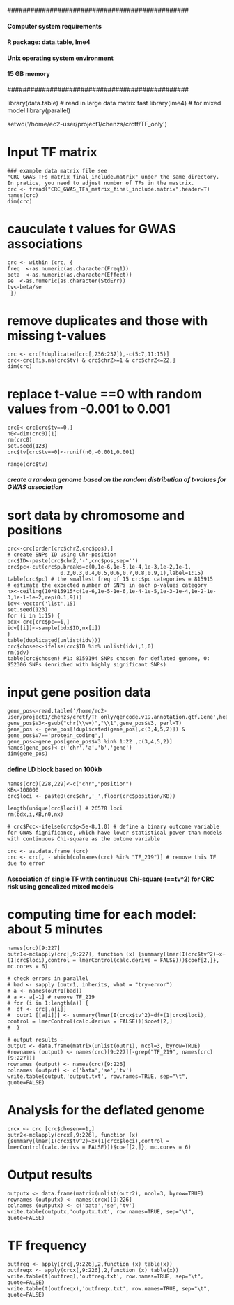 
###############################################
####  Computer system requirements         ####
####  R package:  data.table, lme4         ####
####  Unix operating system environment    ####
####  15 GB memory                         #### 
###############################################

library(data.table) # read in large data matrix fast
library(lme4)       # for mixed model
library(parallel)

setwd('/home/ec2-user/project1/chenzs/crctf/TF_only')

# Input TF matrix
```
### example data matrix file see "CRC_GWAS_TFs_matrix_final_include.matrix" under the same directory. In pratice, you need to adjust number of TFs in the mastrix. 
crc <- fread("CRC_GWAS_TFs_matrix_final_include.matrix",header=T)
names(crc)
dim(crc)
 ```
# cauculate t values for GWAS associations
```
crc <- within (crc, {
freq  <-as.numeric(as.character(Freq1))
beta  <-as.numeric(as.character(Effect))
se  <-as.numeric(as.character(StdErr))
tv<-beta/se
 })
```
 # remove duplicates and those with missing t-values
 ```
crc <- crc[!duplicated(crc[,236:237]),-c(5:7,11:15)]
crc<-crc[!is.na(crc$tv) & crc$chrZ>=1 & crc$chrZ<=22,]
dim(crc)  
```
 # replace t-value ==0 with random values from -0.001 to 0.001 
```
crc0<-crc[crc$tv==0,]
n0<-dim(crc0)[1]
rm(crc0)
set.seed(123)
crc$tv[crc$tv==0]<-runif(n0,-0.001,0.001)

range(crc$tv)  
```
##### create a random genome based on the random distribution of t-values for GWAS association #####
  # sort data by chromosome and positions
  ```
crc<-crc[order(crc$chrZ,crc$pos),]
  # create SNPs ID using Chr-position
crc$ID<-paste(crc$chrZ,'-',crc$pos,sep='')  
crc$pc<-cut(crc$p,breaks=c(0,1e-6,1e-5,1e-4,1e-3,1e-2,1e-1,
                   0.2,0.3,0.4,0.5,0.6,0.7,0.8,0.9,1),label=1:15)
table(crc$pc) # the smallest freq of 15 crc$pc categories = 815915
 # estimate the expected number of SNPs in each p-values category
nx<-ceiling(10*815915*c(1e-6,1e-5-1e-6,1e-4-1e-5,1e-3-1e-4,1e-2-1e-3,1e-1-1e-2,rep(0.1,9)))
idv<-vector('list',15)
set.seed(123)
for (i in 1:15) {
bdx<-crc[crc$pc==i,] 
idv[[i]]<-sample(bdx$ID,nx[i])
}
table(duplicated(unlist(idv))) 
crc$chosen<-ifelse(crc$ID %in% unlist(idv),1,0)
rm(idv)
table(crc$chosen) #1: 8159194 SNPs chosen for deflated genome, 0: 952306 SNPs (enriched with highly significant SNPs)
```
# input gene position data
```
gene_pos<-read.table('/home/ec2-user/project1/chenzs/crctf/TF_only/gencode.v19.annotation.gtf.Gene',head=F)
gene_pos$V3<-gsub("chr(\\w+)","\\1",gene_pos$V3, perl=T)
gene_pos <- gene_pos[!duplicated(gene_pos[,c(3,4,5,2)]) & gene_pos$V7=='protein_coding',]
gene_pos<-gene_pos[gene_pos$V3 %in% 1:22 ,c(3,4,5,2)]
names(gene_pos)<-c('chr','a','b','gene')
dim(gene_pos)
```
#### define LD block based on 100kb
```
names(crc)[228,229]<-c("chr","position")
KB<-100000
crc$loci <- paste0(crc$chr,'_',floor(crc$position/KB))

length(unique(crc$loci)) # 26578 loci
rm(bdx,i,KB,n0,nx) 

# crc$Pcc<-ifelse(crc$p<5e-8,1,0) # define a binary outcome variable for GWAS fignificance, which have lower statistical power than models with continuous Chi-square as the outome variable  

crc <- as.data.frame (crc)
crc <- crc[, - which(colnames(crc) %in% "TF_219")] # remove this TF due to error
```
####  Association of single TF with continuous Chi-square (==tv^2) for CRC risk using genealized mixed models
# computing time for each model: about 5 minutes
```
names(crc)[9:227]
outr1<-mclapply(crc[,9:227], function (x) {summary(lmer(I(crc$tv^2)~x+(1|crc$loci),control = lmerControl(calc.derivs = FALSE)))$coef[2,]}, mc.cores = 6)

# check errors in parallel
# bad <- sapply (outr1, inherits, what = "try-error")
# a <- names(outr1[bad])
# a <- a[-1] # remove TF_219
# for (i in 1:length(a)) {
#  df <- crc[,a[i]]
#  outr1 [[a[i]]] <- summary(lmer(I(crcx$tv^2)~df+(1|crcx$loci), control = lmerControl(calc.derivs = FALSE)))$coef[2,]
#  }

# output results - 
output <- data.frame(matrix(unlist(outr1), ncol=3, byrow=TRUE)
#rownames (output) <- names(crc)[9:227][-grep("TF_219", names(crc)[9:227])]
rownames (output) <- names(crc)[9:226]
colnames (output) <- c('bata','se','tv')
write.table(output,'output.txt', row.names=TRUE, sep="\t", quote=FALSE)
```
# Analysis for the deflated genome
```
crcx <- crc [crc$chosen==1,]
outr2<-mclapply(crcx[,9:226], function (x) {summary(lmer(I(crcx$tv^2)~x+(1|crcx$loci),control = lmerControl(calc.derivs = FALSE)))$coef[2,]}, mc.cores = 6)
```
# Output results
```
outputx <- data.frame(matrix(unlist(outr2), ncol=3, byrow=TRUE)
rownames (outputx) <- names(crcx)[9:226]
colnames (outputx) <- c('bata','se','tv')
write.table(outputx,'outputx.txt', row.names=TRUE, sep="\t", quote=FALSE)
```
# TF frequency
```
outfreq <- apply(crc[,9:226],2,function (x) table(x))
outfreqx <- apply(crcx[,9:226],2,function (x) table(x))
write.table(t(outfreq),'outfreq.txt', row.names=TRUE, sep="\t", quote=FALSE)
write.table(t(outfreqx),'outfreqx.txt', row.names=TRUE, sep="\t", quote=FALSE)
```
